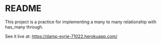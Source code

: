 # README

This project is a practice for implementing a many to many
relationship with has_many through.

See it live at: https://damp-eyrie-71022.herokuapp.com/
